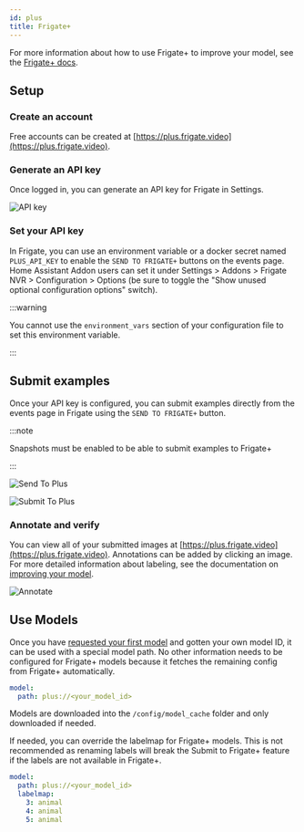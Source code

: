 ```yaml
---
id: plus
title: Frigate+
---
```


For more information about how to use Frigate+ to improve your model, see the [Frigate+ docs](/plus/).

## Setup

### Create an account

Free accounts can be created at [https://plus.frigate.video](https://plus.frigate.video).

### Generate an API key

Once logged in, you can generate an API key for Frigate in Settings.

![API key](/img/plus-api-key-min.png)

### Set your API key

In Frigate, you can use an environment variable or a docker secret named `PLUS_API_KEY` to enable the `SEND TO FRIGATE+` buttons on the events page. Home Assistant Addon users can set it under Settings > Addons > Frigate NVR > Configuration > Options (be sure to toggle the "Show unused optional configuration options" switch).

:::warning

You cannot use the `environment_vars` section of your configuration file to set this environment variable.

:::

## Submit examples

Once your API key is configured, you can submit examples directly from the events page in Frigate using the `SEND TO FRIGATE+` button.

:::note

Snapshots must be enabled to be able to submit examples to Frigate+

:::

![Send To Plus](/img/plus/send-to-plus.jpg)

![Submit To Plus](/img/plus/submit-to-plus.jpg)

### Annotate and verify

You can view all of your submitted images at [https://plus.frigate.video](https://plus.frigate.video). Annotations can be added by clicking an image. For more detailed information about labeling, see the documentation on [improving your model](../plus/improving_model.md).

![Annotate](/img/annotate.png)

## Use Models

Once you have [requested your first model](../plus/first_model.md) and gotten your own model ID, it can be used with a special model path. No other information needs to be configured for Frigate+ models because it fetches the remaining config from Frigate+ automatically.

```yaml
model:
  path: plus://<your_model_id>
```

Models are downloaded into the `/config/model_cache` folder and only downloaded if needed.

If needed, you can override the labelmap for Frigate+ models. This is not recommended as renaming labels will break the Submit to Frigate+ feature if the labels are not available in Frigate+.

```yaml
model:
  path: plus://<your_model_id>
  labelmap:
    3: animal
    4: animal
    5: animal
```
